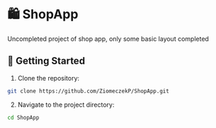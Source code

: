 # 🛍️ ShopApp
Uncompleted project of shop app, only some basic layout completed
## 🚀 Getting Started
1. Clone the repository:
```bash
git clone https://github.com/ZiomeczekP/ShopApp.git
```
2. Navigate to the project directory:
```bash
cd ShopApp
```
